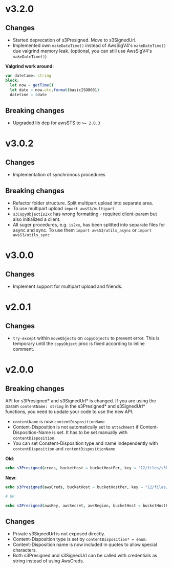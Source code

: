 # v3.2.0

## Changes

* Started deprecation of s3Presigned. Move to s3SignedUrl.
* Implemented own `makeDateTime()` instead of AwsSigV4's `makeDateTime()` due
  valgrind memory leak. (optional, you can still use AwsSigV4's `makeDateTime()`)

**Valgrind work around:**
```nim
var datetime: string
block:
  let now = getTime()
  let date = now.utc.format(basicISO8601)
  datetime = $date
```

## Breaking changes

* Upgraded lib dep for awsSTS to `>= 2.0.3`



# v3.0.2

## Changes

* Implementation of synchronous procedures

## Breaking changes

* Refactor folder structure. Split multipart upload into separate area.
* To use multipart upload `import awsS3/multipart`
* `s3CopyObjectIs2xx` has wrong formatting - required client-param but also
  initialized a client.
* All suger procedures, e.g. `is2xx`, has been splitted into separate files
  for async and sync. To use them `import awsS3/utils_async` or
  `import awsS3/utils_sync`



# v3.0.0

## Changes

* Implement support for multipart upload and friends.


# v2.0.1

## Changes

* `try-except` within `moveObjects` on `copyObjects` to prevent error. This is temporary until the `copyObject` proc is fixed according to inline comment.


# v2.0.0

## Breaking changes

API for s3Presigned* and s3SignedUrl* is changed. If you are using the param
`contentName: string` in the s3Presigned* and s3SignedUrl* functions, you need
to update your code to use the new API.

* `contentName` is now `contentDispositionName`
* Content-Disposition is not automatically set to `attachment` if Content-
    Disposition-Name is set. It has to be set manually with `contentDisposition`.
* You can set Constent-Disposition type and name independently with
    `contentDisposition` and `contentDispositionName`

**Old**:
```nim
echo s3Presigned(creds, bucketHost = bucketHostPer, key = "12/files/s3RDRB6II4i9pbswsVppmAreU24nmP1n.pdf", contentName="Filename XX", setContentType=true, fileExt=".pdf", expireInSec="432000")
```

**New**:
```nim
echo s3Presigned(awsCreds, bucketHost = bucketHostPer, key = "12/files/s3RDRB6II4i9pbswsVppmAreU24nmP1n.pdf", contentDisposition = CDTattachment, contentDispositionName="Filename XX", setContentType=true, fileExt=".pdf", expireInSec="432000")

# OR

echo s3Presigned(awsKey, awsSecret, awsRegion, bucketHost = bucketHostPer, key = "12/files/s3RDRB6II4i9pbswsVppmAreU24nmP1n.pdf", contentDisposition = CDTattachment, contentDispositionName="Filename XX", setContentType=true, fileExt=".pdf", expireInSec="432000", accessToken = awsToken)
```


## Changes

* Private s3SignedUrl is not exposed directly.
* Content-Disposition type is set by `contentDisposition* = enum`.
* Content-Disposition name is now included in quotes to allow special characters.
* Both s3Presigned and s3SignedUrl can be called with credentials as string
    instead of using AwsCreds.